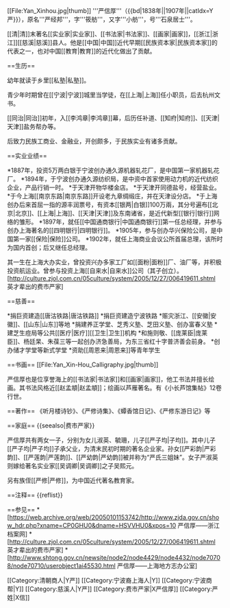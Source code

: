 [[File:Yan_Xinhou.jpg|thumb]]
'''严信厚'''（{{bd|1838年||1907年||catIdx=Y严}}），原名'''严经邦'''，字'''筱舫'''，又字'''小舫'''，号'''石泉居士'''。

[[清|清]]末著名[[实业家|实业家]]、[[书法家|书法家]]、[[画家|画家]]，[[浙江|浙江]][[慈溪|慈溪]]县人。他是[[中国|中国]]近代早期[[民族资本家|民族资本家]]的代表之一，也对中国[[教育|教育]]的近代化做出了贡献。


==生历==

幼年就读于乡里[[私塾|私塾]]。

青少年时期曾在[[宁波|宁波]]城里当学徒，在[[上海|上海]]任小职员，后去杭州文书。

[[同治|同治]]初年，入[[李鸿章|李鸿章]]幕，后历任补道、[[知府|知府]]、[[天津|天津]]盐务帮办等。

后致力民族工商业、金融业，开创颇多，于民族实业有诸多贡献。

==实业业绩==

*1887年，投资5万两白银于宁波创办通久源机器轧花厂，是中国第一家机器轧花厂。
*1894年，于宁波创办通久源纺织局，是中资中首家使用动力机的近代纺织企业，产品行销一时。
*于天津开物华楼金店。
*于天津开同德盐号，经营盐业。
*于今上海[[南京东路|南京东路]]开设老九章绸缎庄，并在天津设分店。
*于上海创办后来首屈一指的源丰润票号，有资本[[银两|白银]]100万兩，其分号遍布[[北京|北京]]、[[上海|上海]]、[[天津|天津]]及东南诸省，是近代新型[[银行|银行]]网络的雏形。
*1897年，就任[[中国通商银行|中国通商银行]]第一任总经理，并参与创办上海著名的[[四明银行|四明银行]]。
*1905年，参与创办华兴保险公司，是中国第一家[[保险|保险]]公司。
*1902年，就任上海商业会议公所首届总理，该所时为国内首创；后又继任总经理。

其一生在上海大办实业，曾投资兴办多家工厂如[[面粉|面粉]]厂、油厂等，并积极投资航运业。曾参与投资上海[[自来水|自来水]]公司（其子创立）。<ref>[http://culture.zjol.com.cn/05culture/system/2005/12/27/006419611.shtml 英才辈出的费市严家]</ref>

==慈善==

*捐巨资建造[[唐沽铁路|唐沽铁路]]
*捐巨资建造宁波铁路
*赈灾浙江、[[安徽|安徽]]、[[山东|山东]]等地
*捐建养正学堂、芝秀义塾、芝田义塾、创办富春义塾
*建芝生痘局等公共[[医疗|医疗]][[卫生|卫生]]机构
*和施则敬、[[庞莱臣|庞莱臣]]、杨廷杲、朱葆三等一起创办济急善局，为东三省红十字普济善会前身。
*创办储才学堂等新式学堂
*资助[[周恩来|周恩来]]等青年学生

==书画==
[[File:Yan_Xin-Hou_Calligraphy.jpg|thumb]]

严信厚也是位享誉海上的[[书法家|书法家]]和[[画家|画家]]，他工书法并擅长绘画。其书法风格近[[赵孟頫|赵孟頫]]；绘画以芦雁著名。有《小长芦馆集帖》12卷行世。

==著作==
《听月楼诗钞》、《严修诗集》、《蟫香馆日记》、《严修东游日记》等

==家庭==
{{seealso|费市严家}}

严信厚共有两女一子，分别为女儿淑英、毓珊，儿子[[严子均|子均]]。其中儿子[[严子均|严子均]]子承父业，为清末民初时期的著名企业家。孙女[[严彩韵|严彩韵]]、[[严莲韵|严莲韵]]、[[严幼韵|严幼韵]]被并称为“严氏三姐妹”。女子严淑英则嫁给著名实业家[[吴调卿|吴调卿]]之子吴熙元。

另有族侄[[严修|严修]]，为中国近代著名教育家。

==注释==
{{reflist}}

==参见==
*[https://web.archive.org/web/20050101153742/http://www.zjda.gov.cn/show_hdr.php?xname=CP0GHU0&dname=HSVVHU0&xpos=10 严信厚——浙江档案网]
*[http://culture.zjol.com.cn/05culture/system/2005/12/27/006419611.shtml 英才辈出的费市严家]
*[http://www.shtong.gov.cn/newsite/node2/node4429/node4432/node70708/node70710/userobject1ai45530.html 严信厚——上海地方志办公室]

[[Category:清朝商人|Y严]]
[[Category:宁波裔上海人|Y]]
[[Category:宁波商帮|Y]]
[[Category:慈溪人|Y严]]
[[Category:费市严家|X严信厚]]
[[Category:严姓|X信]]